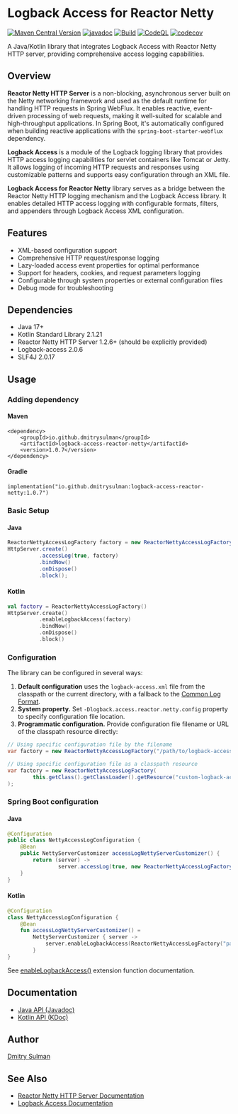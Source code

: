 # Logback Access for Reactor Netty
[![Maven Central Version](https://img.shields.io/maven-central/v/io.github.dmitrysulman/logback-access-reactor-netty)](https://central.sonatype.com/artifact/io.github.dmitrysulman/logback-access-reactor-netty)
[![javadoc](https://javadoc.io/badge2/io.github.dmitrysulman/logback-access-reactor-netty/javadoc.svg)](https://javadoc.io/doc/io.github.dmitrysulman/logback-access-reactor-netty)
[![Build](https://github.com/dmitrysulman/logback-access-reactor-netty/actions/workflows/build.yml/badge.svg)](https://github.com/dmitrysulman/logback-access-reactor-netty/actions/workflows/build.yml)
[![CodeQL](https://github.com/dmitrysulman/logback-access-reactor-netty/actions/workflows/codeql.yml/badge.svg)](https://github.com/dmitrysulman/logback-access-reactor-netty/actions/workflows/codeql.yml)
[![codecov](https://codecov.io/gh/dmitrysulman/logback-access-reactor-netty/graph/badge.svg?token=LOEJQ7K8Z7)](https://codecov.io/gh/dmitrysulman/logback-access-reactor-netty)

A Java/Kotlin library that integrates Logback Access with Reactor Netty HTTP server, providing comprehensive access logging capabilities.

## Overview

**Reactor Netty HTTP Server** is a non-blocking, asynchronous server built on the Netty networking framework and used as the default runtime for handling HTTP requests in Spring WebFlux. It enables reactive, event-driven processing of web requests, making it well-suited for scalable and high-throughput applications. In Spring Boot, it's automatically configured when building reactive applications with the `spring-boot-starter-webflux` dependency.

**Logback Access** is a module of the Logback logging library that provides HTTP access logging capabilities for servlet containers like Tomcat or Jetty. It allows logging of incoming HTTP requests and responses using customizable patterns and supports easy configuration through an XML file.

**Logback Access for Reactor Netty** library serves as a bridge between the Reactor Netty HTTP logging mechanism and the Logback Access library. It enables detailed HTTP access logging with configurable formats, filters, and appenders through Logback Access XML configuration.

## Features

- XML-based configuration support
- Comprehensive HTTP request/response logging
- Lazy-loaded access event properties for optimal performance
- Support for headers, cookies, and request parameters logging
- Configurable through system properties or external configuration files
- Debug mode for troubleshooting

## Dependencies

- Java 17+
- Kotlin Standard Library 2.1.21
- Reactor Netty HTTP Server 1.2.6+ (should be explicitly provided)
- Logback-access 2.0.6
- SLF4J 2.0.17

## Usage

### Adding dependency

#### Maven

```
<dependency>
    <groupId>io.github.dmitrysulman</groupId>
    <artifactId>logback-access-reactor-netty</artifactId>
    <version>1.0.7</version>
</dependency>
```

#### Gradle

```
implementation("io.github.dmitrysulman:logback-access-reactor-netty:1.0.7")
```

### Basic Setup

#### Java

```java
ReactorNettyAccessLogFactory factory = new ReactorNettyAccessLogFactory();
HttpServer.create()
          .accessLog(true, factory)
          .bindNow()
          .onDispose()
          .block();
```

#### Kotlin

```kotlin
val factory = ReactorNettyAccessLogFactory()
HttpServer.create()
          .enableLogbackAccess(factory)
          .bindNow()
          .onDispose()
          .block()
```

### Configuration

The library can be configured in several ways:

1. **Default configuration** uses the `logback-access.xml` file from the classpath or the current directory, with a fallback to the [Common Log Format](https://en.wikipedia.org/wiki/Common_Log_Format).
2. **System property.** Set `-Dlogback.access.reactor.netty.config` property to specify configuration file location.
3. **Programmatic configuration.** Provide configuration file filename or URL of the classpath resource directly:
```java
// Using specific configuration file by the filename
var factory = new ReactorNettyAccessLogFactory("/path/to/logback-access.xml");

// Using specific configuration file as a classpath resource
var factory = new ReactorNettyAccessLogFactory(
        this.getClass().getClassLoader().getResource("custom-logback-access.xml")
);
```

### Spring Boot configuration

#### Java

```java
@Configuration
public class NettyAccessLogConfiguration {
    @Bean
    public NettyServerCustomizer accessLogNettyServerCustomizer() {
        return (server) ->
                server.accessLog(true, new ReactorNettyAccessLogFactory("path/to/your/logback-access.xml"));
    }
}
```

#### Kotlin
```kotlin
@Configuration
class NettyAccessLogConfiguration {
    @Bean
    fun accessLogNettyServerCustomizer() = 
        NettyServerCustomizer { server ->
            server.enableLogbackAccess(ReactorNettyAccessLogFactory("path/to/your/logback-access.xml"))
        }
}
```
See [enableLogbackAccess()](https://dmitrysulman.github.io/logback-access-reactor-netty/logback-access-reactor-netty/io.github.dmitrysulman.logback.access.reactor.netty/enable-logback-access.html) extension function documentation.

## Documentation

- [Java API (Javadoc)](https://javadoc.io/doc/io.github.dmitrysulman/logback-access-reactor-netty/latest/index.html)
- [Kotlin API (KDoc)](https://dmitrysulman.github.io/logback-access-reactor-netty/)

## Author

[Dmitry Sulman](https://www.linkedin.com/in/dmitrysulman/)

## See Also

- [Reactor Netty HTTP Server Documentation](https://projectreactor.io/docs/netty/release/reference/http-server.html)
- [Logback Access Documentation](https://logback.qos.ch/access.html)
